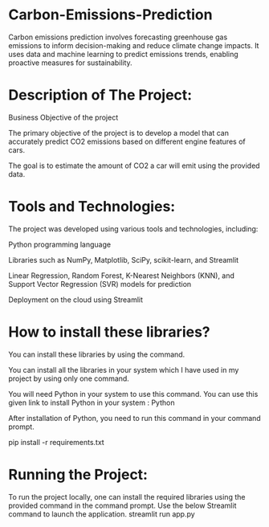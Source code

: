 # Carbon-Emissions-Prediction
Carbon emissions prediction involves forecasting greenhouse gas emissions to inform decision-making and reduce climate change impacts. It uses data and machine learning to predict emissions trends, enabling proactive measures for sustainability.

# Description of The Project:
Business Objective of the project

The primary objective of the project is to develop a model that can accurately predict CO2 emissions based on different engine features of cars.

The goal is to estimate the amount of CO2 a car will emit using the provided data.

# Tools and Technologies:
The project was developed using various tools and technologies, including:

Python programming language

Libraries such as NumPy, Matplotlib, SciPy, scikit-learn, and Streamlit

Linear Regression, Random Forest, K-Nearest Neighbors (KNN), and Support Vector Regression (SVR) models for prediction

Deployment on the cloud using Streamlit
# How to install these libraries?
You can install these libraries by using the command.

You can install all the libraries in your system which I have used in my project by using only one command.

You will need Python in your system to use this command. You can use this given link to install Python in your system : Python

After installation of Python, you need to run this command in your command prompt.

pip install -r requirements.txt 

# Running the Project:
To run the project locally, one can install the required libraries using the provided command in the command prompt. Use the below Streamlit command to launch the application.
streamlit run app.py 
